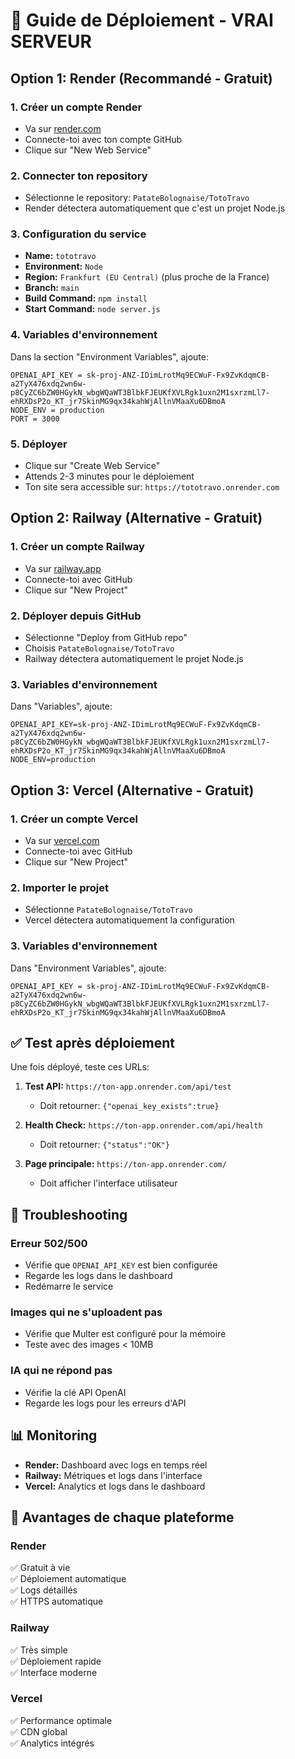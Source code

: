 # 🚀 Guide de Déploiement - VRAI SERVEUR

## Option 1: Render (Recommandé - Gratuit)

### 1. Créer un compte Render
- Va sur [render.com](https://render.com)
- Connecte-toi avec ton compte GitHub
- Clique sur "New Web Service"

### 2. Connecter ton repository
- Sélectionne le repository: `PatateBolognaise/TotoTravo`
- Render détectera automatiquement que c'est un projet Node.js

### 3. Configuration du service
- **Name:** `tototravo`
- **Environment:** `Node`
- **Region:** `Frankfurt (EU Central)` (plus proche de la France)
- **Branch:** `main`
- **Build Command:** `npm install`
- **Start Command:** `node server.js`

### 4. Variables d'environnement
Dans la section "Environment Variables", ajoute:

```
OPENAI_API_KEY = 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
NODE_ENV = production
PORT = 3000
```

### 5. Déployer
- Clique sur "Create Web Service"
- Attends 2-3 minutes pour le déploiement
- Ton site sera accessible sur: `https://tototravo.onrender.com`

## Option 2: Railway (Alternative - Gratuit)

### 1. Créer un compte Railway
- Va sur [railway.app](https://railway.app)
- Connecte-toi avec GitHub
- Clique sur "New Project"

### 2. Déployer depuis GitHub
- Sélectionne "Deploy from GitHub repo"
- Choisis `PatateBolognaise/TotoTravo`
- Railway détectera automatiquement le projet Node.js

### 3. Variables d'environnement
Dans "Variables", ajoute:
```
OPENAI_API_KEY=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
NODE_ENV=production
```

## Option 3: Vercel (Alternative - Gratuit)

### 1. Créer un compte Vercel
- Va sur [vercel.com](https://vercel.com)
- Connecte-toi avec GitHub
- Clique sur "New Project"

### 2. Importer le projet
- Sélectionne `PatateBolognaise/TotoTravo`
- Vercel détectera automatiquement la configuration

### 3. Variables d'environnement
Dans "Environment Variables", ajoute:
```
OPENAI_API_KEY = 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
```

## ✅ Test après déploiement

Une fois déployé, teste ces URLs:

1. **Test API:** `https://ton-app.onrender.com/api/test`
   - Doit retourner: `{"openai_key_exists":true}`

2. **Health Check:** `https://ton-app.onrender.com/api/health`
   - Doit retourner: `{"status":"OK"}`

3. **Page principale:** `https://ton-app.onrender.com/`
   - Doit afficher l'interface utilisateur

## 🔧 Troubleshooting

### Erreur 502/500
- Vérifie que `OPENAI_API_KEY` est bien configurée
- Regarde les logs dans le dashboard
- Redémarre le service

### Images qui ne s'uploadent pas
- Vérifie que Multer est configuré pour la mémoire
- Teste avec des images < 10MB

### IA qui ne répond pas
- Vérifie la clé API OpenAI
- Regarde les logs pour les erreurs d'API

## 📊 Monitoring

- **Render:** Dashboard avec logs en temps réel
- **Railway:** Métriques et logs dans l'interface
- **Vercel:** Analytics et logs dans le dashboard

## 🎯 Avantages de chaque plateforme

### Render
✅ Gratuit à vie  
✅ Déploiement automatique  
✅ Logs détaillés  
✅ HTTPS automatique  

### Railway
✅ Très simple  
✅ Déploiement rapide  
✅ Interface moderne  

### Vercel
✅ Performance optimale  
✅ CDN global  
✅ Analytics intégrés





